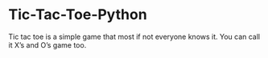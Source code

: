 # Tic-Tac-Toe-Python
Tic tac toe is a simple game that most if not everyone knows it. You can call it X’s and O’s game too.
